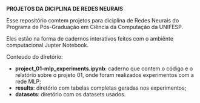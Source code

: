 **PROJETOS DA DICIPLINA DE REDES NEURAIS**

Esse repositório comtem projetos para diciplina de Redes Neurais do Programa de Pós-Graduação em Ciência da Computação da UNIFESP.

Eles estão na forma de cadernos interativos feitos com o ambiênte computacional
Jupter Notebook.  

Conteudo do diretório:
* **project_01-mlp_experiments.ipynb**: caderno que contem o código e o relatório sobre o projeto 01, onde foram realizados experimentos com a rede MLP;
* **results**: diretório com tabelas completas geradas nos experimentos;
* **datasets**: diretório com os datasets usados.
